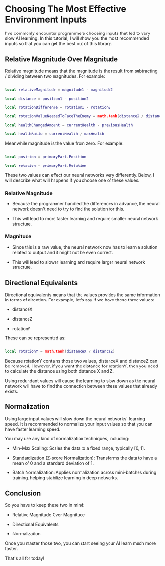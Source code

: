# Choosing The Most Effective Environment Inputs

I've commonly encounter programmers choosing inputs that led to very slow AI learning. In this tutorial, I will show you the most recommended inputs so that you can get the best out of this library.

## Relative Magnitude Over Magnitude

Relative magnitude means that the magnitude is the result from subtracting / dividing between two magnitudes. For example:

```lua

local relativeMagnitude = magnitude1 - magnitude2

local distance = position1 - position2

local rotationDifference = rotation1 - rotation2

local rotationValueNeededToFaceTheEnemy = math.tanh(distanceX / distanceZ) - currentRotationY

local healthChangedAmount = currentHealth - previousHealth

local healthRatio = currentHealth / maxHealth

```

Meanwhile magnitude is the value from zero. For example:

```lua

local position = primaryPart.Position

local rotation = primaryPart.Rotation

```

These two values can effect our neural networks very differently. Below, I will describe what will happens if you choose one of these values.

### Relative Magnitude

* Because the programmer handled the differences in advance, the neural network doesn't need to try to find the solution for this. 

* This will lead to more faster learning and require smaller neural network structure.

### Magnitude

* Since this is a raw value, the neural network now has to learn a solution related to output and it might not be even correct.

* This will lead to slower learning and require larger neural network structure.

## Directional Equivalents

Directional equivalents means that the values provides the same information in terms of direction. For example, let's say if we have these three values:

* distanceX

* distanceZ

* rotationY

These can be represented as:

```lua

local rotationY = math.tanh(distanceX / distanceZ)

```

Because rotationY contains those two values, distanceX and distanceZ can be removed. However, if you want the distance for rotationY, then you need to calculate the distance using both distance X and Z.

Using redundant values will cause the learning to slow down as the neural network will have to find the connection between these values that already exists.

## Normalization

Using large input values will slow down the neural networks' learning speed. It is recommended to normalize your input values so that you can have faster learning speed.

You may use any kind of normalization techniques, including:

* Min-Max Scaling: Scales the data to a fixed range, typically [0, 1].

* Standardization (Z-score Normalization): Transforms the data to have a mean of 0 and a standard deviation of 1.

* Batch Normalization: Applies normalization across mini-batches during training, helping stabilize learning in deep networks.

## Conclusion

So you have to keep these two in mind:

* Relative Magnitude Over Magnitude

* Directional Equivalents

* Normalization

Once you master those two, you can start seeing your AI learn much more faster.

That's all for today!
